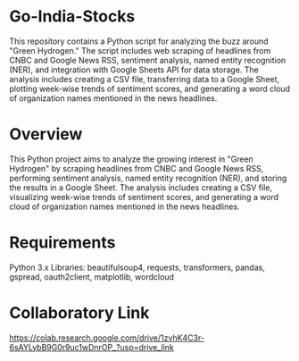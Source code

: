 # Go-India-Stocks
This repository contains a Python script for analyzing the buzz around "Green Hydrogen." The script includes web scraping of headlines from CNBC and Google News RSS, sentiment analysis, named entity recognition (NER), and integration with Google Sheets API for data storage. The analysis includes creating a CSV file, transferring data to a Google Sheet, plotting week-wise trends of sentiment scores, and generating a word cloud of organization names mentioned in the news headlines.

# Overview
This Python project aims to analyze the growing interest in "Green Hydrogen" by scraping headlines from CNBC and Google News RSS, performing sentiment analysis, named entity recognition (NER), and storing the results in a Google Sheet. The analysis includes creating a CSV file, visualizing week-wise trends of sentiment scores, and generating a word cloud of organization names mentioned in the news headlines.

# Requirements
Python 3.x
Libraries: beautifulsoup4, requests, transformers, pandas, gspread, oauth2client, matplotlib, wordcloud

# Collaboratory Link
https://colab.research.google.com/drive/1zvhK4C3r-6sAYLybB9G0r9uc1wDnrOP_?usp=drive_link

